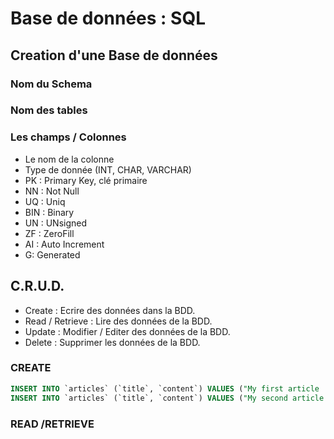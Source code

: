 # Base de données : SQL

## Creation d'une Base de données

### Nom du Schema

### Nom des tables

### Les champs / Colonnes

- Le nom de la colonne
- Type de donnée (INT, CHAR, VARCHAR)
- PK : Primary Key, clé primaire
- NN : Not Null
- UQ : Uniq
- BIN : Binary
- UN : UNsigned
- ZF : ZeroFill
- AI : Auto Increment
- G: Generated

## C.R.U.D.

- Create : Ecrire des données dans la BDD.
- Read / Retrieve : Lire des données de la BDD.
- Update : Modifier / Editer des données de la BDD.
- Delete : Supprimer les données de la BDD.

### CREATE

```sql
INSERT INTO `articles` (`title`, `content`) VALUES ("My first article !", "Lorem ipsum... blablabla...");
INSERT INTO `articles` (`title`, `content`) VALUES ("My second article !", "Lorem ipsum... blablabla..."), ("My third article !", "Lorem ipsum... blablabla...");
```

### READ  /RETRIEVE


